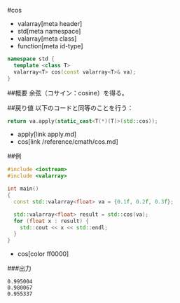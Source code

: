 #cos
* valarray[meta header]
* std[meta namespace]
* valarray[meta class]
* function[meta id-type]

```cpp
namespace std {
  template <class T>
  valarray<T> cos(const valarray<T>& va);
}
```

##概要
余弦（コサイン：cosine）を得る。


##戻り値
以下のコードと同等のことを行う：

```cpp
return va.apply(static_cast<T(*)(T)>(std::cos));
```
* apply[link apply.md]
* cos[link /reference/cmath/cos.md]


##例
```cpp
#include <iostream>
#include <valarray>

int main()
{
  const std::valarray<float> va = {0.1f, 0.2f, 0.3f};

  std::valarray<float> result = std::cos(va);
  for (float x : result) {
    std::cout << x << std::endl;
  }
}
```
* cos[color ff0000]

###出力
```
0.995004
0.980067
0.955337
```


